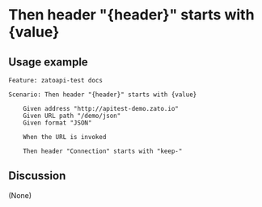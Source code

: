 
Then header "{header}" starts with {value}
=============================================================================================================

Usage example
-------------

```
Feature: zatoapi-test docs

Scenario: Then header "{header}" starts with {value}

    Given address "http://apitest-demo.zato.io"
    Given URL path "/demo/json"
    Given format "JSON"

    When the URL is invoked

    Then header "Connection" starts with "keep-"
```

Discussion
----------

(None)